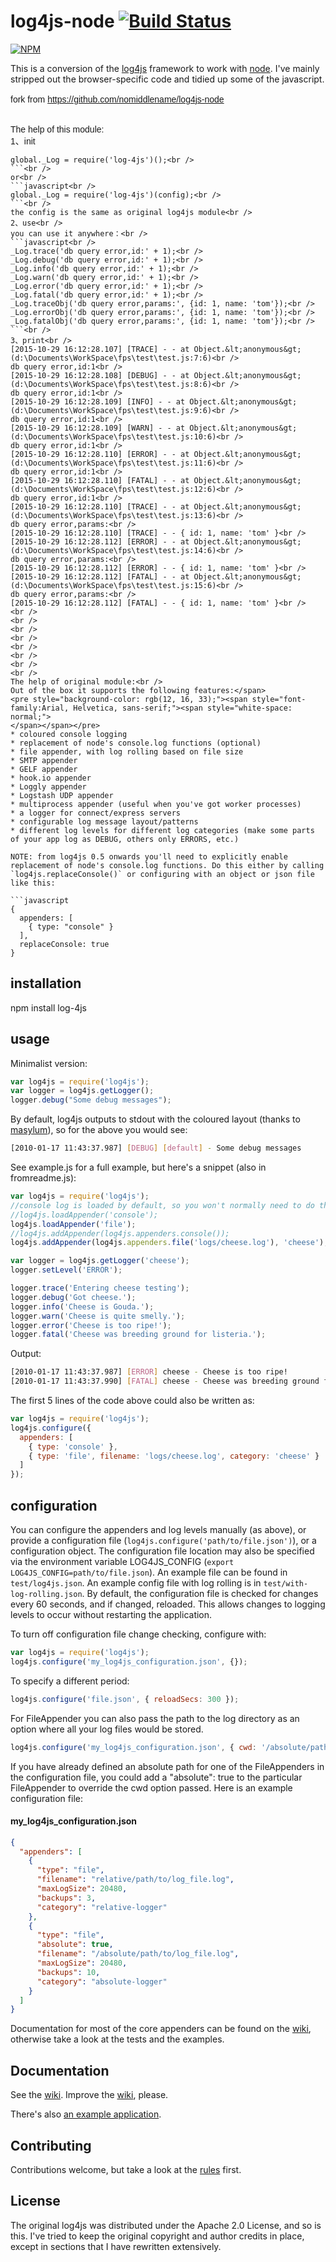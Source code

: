 # log4js-node [![Build Status](https://secure.travis-ci.org/nomiddlename/log4js-node.png?branch=master)](http://travis-ci.org/nomiddlename/log4js-node)

[![NPM](https://nodei.co/npm/log4js.png?downloads=true&downloadRank=true&stars=true)](https://nodei.co/npm/log4js/)

This is a conversion of the [log4js](https://github.com/stritti/log4js)
framework to work with [node](http://nodejs.org). I've mainly stripped out the browser-specific code and tidied up some of the javascript. 
<span style="font-family:Arial;font-size:14px;"><br />
<br />
fork from https://github.com/nomiddlename/log4js-node<br />
<br />
<br />
The help of this module:<br />
1、init<br />
```javascript<br />
global._Log = require('log-4js')();<br />
```<br />
or<br />
```javascript<br />
global._Log = require('log-4js')(config);<br />
```<br />
the config is the same as original log4js module<br />
2、use<br />
you can use it anywhere：<br />
```javascript<br />
_Log.trace('db query error,id:' + 1);<br />
_Log.debug('db query error,id:' + 1);<br />
_Log.info('db query error,id:' + 1);<br />
_Log.warn('db query error,id:' + 1);<br />
_Log.error('db query error,id:' + 1);<br />
_Log.fatal('db query error,id:' + 1);<br />
_Log.traceObj('db query error,params:', {id: 1, name: 'tom'});<br />
_Log.errorObj('db query error,params:', {id: 1, name: 'tom'});<br />
_Log.fatalObj('db query error,params:', {id: 1, name: 'tom'});<br />
```<br />
3、print<br />
[2015-10-29 16:12:28.107] [TRACE] - - at Object.&lt;anonymous&gt; (d:\Documents\WorkSpace\fps\test\test.js:7:6)<br />
db query error,id:1<br />
[2015-10-29 16:12:28.108] [DEBUG] - - at Object.&lt;anonymous&gt; (d:\Documents\WorkSpace\fps\test\test.js:8:6)<br />
db query error,id:1<br />
[2015-10-29 16:12:28.109] [INFO] - - at Object.&lt;anonymous&gt; (d:\Documents\WorkSpace\fps\test\test.js:9:6)<br />
db query error,id:1<br />
[2015-10-29 16:12:28.109] [WARN] - - at Object.&lt;anonymous&gt; (d:\Documents\WorkSpace\fps\test\test.js:10:6)<br />
db query error,id:1<br />
[2015-10-29 16:12:28.110] [ERROR] - - at Object.&lt;anonymous&gt; (d:\Documents\WorkSpace\fps\test\test.js:11:6)<br />
db query error,id:1<br />
[2015-10-29 16:12:28.110] [FATAL] - - at Object.&lt;anonymous&gt; (d:\Documents\WorkSpace\fps\test\test.js:12:6)<br />
db query error,id:1<br />
[2015-10-29 16:12:28.110] [TRACE] - - at Object.&lt;anonymous&gt; (d:\Documents\WorkSpace\fps\test\test.js:13:6)<br />
db query error,params:<br />
[2015-10-29 16:12:28.110] [TRACE] - - { id: 1, name: 'tom' }<br />
[2015-10-29 16:12:28.112] [ERROR] - - at Object.&lt;anonymous&gt; (d:\Documents\WorkSpace\fps\test\test.js:14:6)<br />
db query error,params:<br />
[2015-10-29 16:12:28.112] [ERROR] - - { id: 1, name: 'tom' }<br />
[2015-10-29 16:12:28.112] [FATAL] - - at Object.&lt;anonymous&gt; (d:\Documents\WorkSpace\fps\test\test.js:15:6)<br />
db query error,params:<br />
[2015-10-29 16:12:28.112] [FATAL] - - { id: 1, name: 'tom' }<br />
<br />
<br />
<br />
<br />
<br />
<br />
<br />
<br />
The help of original module:<br />
Out of the box it supports the following features:</span>
<pre style="background-color: rgb(12, 16, 33);"><span style="font-family:Arial, Helvetica, sans-serif;"><span style="white-space: normal;">
</span></span></pre>
* coloured console logging
* replacement of node's console.log functions (optional)
* file appender, with log rolling based on file size
* SMTP appender
* GELF appender
* hook.io appender
* Loggly appender
* Logstash UDP appender
* multiprocess appender (useful when you've got worker processes)
* a logger for connect/express servers
* configurable log message layout/patterns
* different log levels for different log categories (make some parts of your app log as DEBUG, others only ERRORS, etc.)

NOTE: from log4js 0.5 onwards you'll need to explicitly enable replacement of node's console.log functions. Do this either by calling `log4js.replaceConsole()` or configuring with an object or json file like this:

```javascript
{
  appenders: [
    { type: "console" }
  ],
  replaceConsole: true
}
```

## installation

npm install log-4js


## usage

Minimalist version:
```javascript
var log4js = require('log4js');
var logger = log4js.getLogger();
logger.debug("Some debug messages");
```
By default, log4js outputs to stdout with the coloured layout (thanks to [masylum](http://github.com/masylum)), so for the above you would see:
```bash
[2010-01-17 11:43:37.987] [DEBUG] [default] - Some debug messages
```
See example.js for a full example, but here's a snippet (also in fromreadme.js):
```javascript
var log4js = require('log4js'); 
//console log is loaded by default, so you won't normally need to do this
//log4js.loadAppender('console');
log4js.loadAppender('file');
//log4js.addAppender(log4js.appenders.console());
log4js.addAppender(log4js.appenders.file('logs/cheese.log'), 'cheese');

var logger = log4js.getLogger('cheese');
logger.setLevel('ERROR');

logger.trace('Entering cheese testing');
logger.debug('Got cheese.');
logger.info('Cheese is Gouda.');
logger.warn('Cheese is quite smelly.');
logger.error('Cheese is too ripe!');
logger.fatal('Cheese was breeding ground for listeria.');
```
Output:
```bash
[2010-01-17 11:43:37.987] [ERROR] cheese - Cheese is too ripe!
[2010-01-17 11:43:37.990] [FATAL] cheese - Cheese was breeding ground for listeria.
```    
The first 5 lines of the code above could also be written as:
```javascript
var log4js = require('log4js');
log4js.configure({
  appenders: [
    { type: 'console' },
    { type: 'file', filename: 'logs/cheese.log', category: 'cheese' }
  ]
});
```

## configuration

You can configure the appenders and log levels manually (as above), or provide a
configuration file (`log4js.configure('path/to/file.json')`), or a configuration object. The 
configuration file location may also be specified via the environment variable 
LOG4JS_CONFIG (`export LOG4JS_CONFIG=path/to/file.json`). 
An example file can be found in `test/log4js.json`. An example config file with log rolling is in `test/with-log-rolling.json`.
By default, the configuration file is checked for changes every 60 seconds, and if changed, reloaded. This allows changes to logging levels to occur without restarting the application.

To turn off configuration file change checking, configure with:

```javascript
var log4js = require('log4js');
log4js.configure('my_log4js_configuration.json', {});
```
To specify a different period:

```javascript
log4js.configure('file.json', { reloadSecs: 300 });
```
For FileAppender you can also pass the path to the log directory as an option where all your log files would be stored.

```javascript
log4js.configure('my_log4js_configuration.json', { cwd: '/absolute/path/to/log/dir' });
```
If you have already defined an absolute path for one of the FileAppenders in the configuration file, you could add a "absolute": true to the particular FileAppender to override the cwd option passed. Here is an example configuration file:

#### my_log4js_configuration.json ####
```json
{
  "appenders": [
    {
      "type": "file",
      "filename": "relative/path/to/log_file.log",
      "maxLogSize": 20480,
      "backups": 3,
      "category": "relative-logger"
    },
    {
      "type": "file",
      "absolute": true,
      "filename": "/absolute/path/to/log_file.log",
      "maxLogSize": 20480,
      "backups": 10,
      "category": "absolute-logger"          
    }
  ]
}
```    
Documentation for most of the core appenders can be found on the [wiki](https://github.com/nomiddlename/log4js-node/wiki/Appenders), otherwise take a look at the tests and the examples.

## Documentation
See the [wiki](https://github.com/nomiddlename/log4js-node/wiki). Improve the [wiki](https://github.com/nomiddlename/log4js-node/wiki), please.

There's also [an example application](https://github.com/nomiddlename/log4js-example).

## Contributing
Contributions welcome, but take a look at the [rules](https://github.com/nomiddlename/log4js-node/wiki/Contributing) first.

## License

The original log4js was distributed under the Apache 2.0 License, and so is this. I've tried to
keep the original copyright and author credits in place, except in sections that I have rewritten
extensively.
